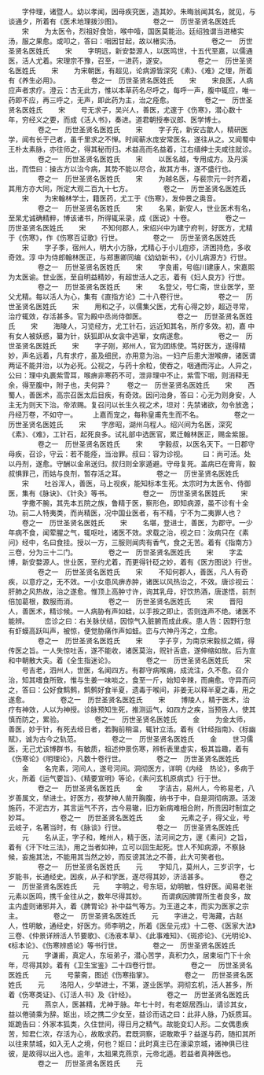 <!-- { "loadSidebar": true } -->
　　字仲理，诸暨人。幼以孝闻，因母疾究医，造其妙。朱晦翁闻其名，就见，与谈通夕，所着有《医术地理拨沙图》。
　　
　　卷之一　历世圣贤名医姓氏
　　宋
　　为太医令，烈祖好食饴，喉中噎，国医莫能治。廷绍独谓当进楮实汤，服之果愈。或叩之，答曰：咽因甘起，故以楮实汤。
　　
　　卷之一　历世圣贤名医姓氏
　　宋
　　字明远，新安婺源人，以医鸣世，十五代至嘉，以儒通医，活人尤着。宋理宗不豫，召至，一进药，遂安。
　　
　　卷之一　历世圣贤名医姓氏
　　宋
　　为宋朝医，有超见，论病源皆深究《素》、《难》之理，所着有《养生必用》。
　　
　　卷之一　历世圣贤名医姓氏
　　宋
　　宋良医，人病应声者求疗。澄云：古无此方，惟以本草药名尽呼之，每呼一声，腹中辄应，唯一药即不应，再三呼之，无声，即此药为主，治之痊愈。
　　
　　卷之一　历世圣贤名医姓氏
　　宋
　　号无求子，吴兴人，善医，尤邃于《伤寒》，潜心数十年，穷经义之要，而成《活人书》，奏进。道君朝授奉议郎、医学博士。
　　
　　卷之一　历世圣贤名医姓氏
　　宋
　　字子充，新安古歙人，精研医学，闻有长于己者，虽千里求之不惮。时闻蕲水庞安常医名，遂往从之。又闻蜀中王朴太素脉，亦往师之，得其秘而归。术益高而名益着，江右缙绅士夫咸往就诊。
　　
　　卷之一　历世圣贤名医姓氏
　　宋
　　以医名越，专用成方。及丹溪出，而悟曰：操古方以治今病，其势不能以尽合，故其方书，遂不盛行也。
　　
　　卷之一　历世圣贤名医姓氏
　　宋
　　为越名医，与裴宗元一时齐着，其用方亦大同，所定大观二百九十七方。
　　
　　卷之一　历世圣贤名医姓氏
　　宋
　　为宋翰林学士，籍医药，尤工于《伤寒》，发仲景之奥音。
　　
　　卷之一　历世圣贤名医姓氏
　　宋
　　名杲，新安人，世业医术有名，至杲尤诚确精粹，博该诸书，所得辄采录，成《医说》十卷。
　　
　　卷之一　历世圣贤名医姓氏
　　宋
　　不知何郡人，宋绍兴中为建宁府判，好医方，尤精于《伤寒》，作《伤寒百证歌》行世。
　　
　　卷之一　历世圣贤名医姓氏
　　宋
　　字子季，宿州人，明大小方脉，尤精心于小儿痘疹，济困持危，多收奇效。淳 中为侍郎翰林医正，与郑惠卿同编《幼幼新书》，《小儿病源方》行世。
　　
　　卷之一　历世圣贤名医姓氏
　　宋
　　字良甫，号临川建康人，宋嘉熙为太医谕。世业医，至自明益精妙，有超世活人之志，着有《妇人良方》行世。
　　
　　卷之一　历世圣贤名医姓氏
　　宋
　　名登父，号仁斋，世业医学，至父尤精。每以活人为心，集有《直指方论》二十八卷行世。
　　
　　卷之一　历世圣贤名医姓氏
　　宋
　　用和之子，以儒集父医，尤有心得之妙，超迈寻常，治疗辄效，存活甚多。官为殿中丞尚侍御医。
　　
　　卷之一　历世圣贤名医姓氏
　　宋
　　海陵人，习览经方，尤工针石，远近知其名，所疗多效。初，嘉 中有女人被妖惑，纂为针，妖狐即从女衾中逃窜，女病遂愈。
　　
　　卷之一　历世圣贤名医姓氏
　　宋
　　字子刚，郑州人，官为团练使。笃好医方，遂得精妙，声名远着，凡有求疗，虽及细民，亦用意为治。一妇产后患大泄喉痹，诸医谓两证不能并治，以为必死。公视之，与药十余粒，使吞之，咽通而泻止。人异之，公曰：理中丸裹紫雪耳，喉痹非寒药不可，泄非理中不止，紫雪下咽，则消释无余，得至腹中，附子也，夫何异？
　　卷之一　历世圣贤名医姓氏
　　宋
　　西蜀人，善医术，高宗召医太后目疾，有奇效。因问治身，答曰：心无为则身安，人主无为则天下治。帝浓赐。复召问以长生久视之术，坦对：先禁诸欲，勿令放逸；丹经万卷，不如守一。
　　上嘉而宠之，每称皇甫先生而不名。
　　
　　卷之一　历世圣贤名医姓氏
　　宋
　　字彦昭，湖州乌程人。绍兴间为名医，深究《素》、《难》，工针石，起死良多。试礼部中选医官，累迁翰林医正，赐金紫服。
　　
　　卷之一　历世圣贤名医姓氏
　　宋
　　字毅叔，以医名天下。一日郡守母疾，召诊，守云：若不能痊，当治罪。叔曰：容为诊视。
　　曰：尚可活。处以丹剂，遂愈。守酬以金帛送归。叔归则全家遁避。守母复死。盖病已在膏肓，毅叔惧罪己，而姑与良剂，暂存活之耳。
　　
　　卷之一　历世圣贤名医姓氏
　　宋
　　吐谷浑人，善医，马上视疾，能知标本生死。太宗时为太医令、侍御医，集有《脉诀》、《针灸》等书。
　　
　　卷之一　历世圣贤名医姓氏
　　宋
　　字撒不腕，其先本五院之族，鲁精于医，察形色，即知病源，虽不诊有十全功。前二人特夷类，而尚精医，况中国业医者，有不精，宁不为二夷罪人也？
　　卷之一　历世圣贤名医姓氏
　　宋
　　名堪，登进士，善医，为郡守。一少年病不食，闻荤腥之气，辄呕吐，诸医不效。求载之治，视之曰：汝病只在《素问》经中，名曰食挂。授以一方，三服则闻肉有香气，食之无苦。着有《指南方》三卷，分为三十二门。
　　
　　卷之一　历世圣贤名医姓氏
　　宋
　　字孟博，新安婺源人。世业医，至约尤着，而更得针砭之妙，着有《医方图说》行世。
　　
　　卷之一　历世圣贤名医姓氏
　　宋
　　不知何郡人，善医，凡人有奇疾，以意疗之，无不效。一小女患风痹赤肿，诸医以风热治之，不效。唐诊视云：肝肺之风热故，治之遂愈。惟顶上高肿寸许，询其乳母，好饮热酒，唐遂悟，前剂倍加葛根，数服而消。
　　
　　卷之一　历世圣贤名医姓氏
　　宋
　　晋阳人，善医术，精诊候。一人病胁有声如蛙，以手按之即止，否则连声不绝。诸医不能辨。
　　峦诊之曰：右关脉伏结，因惊气入脏腑而成此疾。患人告：因野行忽有虾蟆高跃叫声，被惊，便觉胁痛作声如蛙。峦与六神丹泻之，立愈。
　　
　　卷之一　历世圣贤名医姓氏
　　宋
　　字子亨，为南京宋毅叔之婿，得传医之旨。一人失惊吐舌，遂不能收，诸医莫治，贶针舌底，遂伸缩如故。后为宣和中朝散大夫。着《全生指迷论》。
　　
　　卷之一　历世圣贤名医姓氏
　　宋
　　号吉老，泗州人，世医，名闻四方。有郡守病喉痈，成流注，久不愈。召介治，知其嗜食所致，惟与生姜一味啖之，食至一斤，始知辛辣，而痈愈。守异而问之，答曰：公好食鹪鹩，鹪鹩好食半夏，遗毒于喉间，非姜无以释半夏之毒，用之遂愈。
　　
　　卷之一　历世圣贤名医姓氏
　　宋
　　博陵人，精于医术，治疗有神效，人以为神授。诊脉预知生死，推测运气，如四方之疾，当预告人，使其慎而防之，累验。
　　
　　卷之一　历世圣贤名医姓氏
　　金
　　为金太师，善医，妙于针，有死去经日者，若胸前稍温，辄针立活。着有《针经指南》、《标幽赋》，诚为古今之轨范。
　　
　　卷之一　历世圣贤名医姓氏
　　金
　　世习儒医，无己尤该博群书，有敏质，祖述仲景伤寒，辨析表里虚实，极其旨趣，着有《伤寒论》《明理论》，凡数十卷行世。
　　
　　卷之一　历世圣贤名医姓氏
　　金
　　名完素，河间人，遂号河间。洞彻医方，详明《内经　热论》，多病于火，所着《运气要旨》、《精要宣明》等论，《素问玄机原病式》行于世。
　　
　　卷之一　历世圣贤名医姓氏
　　金
　　字洁古，易州人，今称易老，八岁善属文，举进士。好医方，夜梦神人凿开胸腹，纳书于中，自是洞彻病源。活泼施药，不泥古方，其言运气不齐，古今易辙，旧方新病难相合附，所贵因时制宜之妙耳。
　　
　　卷之一　历世圣贤名医姓氏
　　金
　　元素之子，得父业，号云岐子，名著当时，有《脉谈》行世。
　　
　　卷之一　历世圣贤名医姓氏
　　元
　　名从正，字子和，睢州人，精于医，法河间之方，邃《素问》之旨，着有《汗下吐三法》，用之当者如神，立可以回生起死。世人不知病源，不察脉候，妄施其法，不能用其当然之妙，而反谤其法之不善，此大可笑者也。
　　
　　卷之一　历世圣贤名医姓氏
　　元
　　字知几，莫州人，三岁识字，七岁能书，长通经史。因疾，从子和学医，遂尽得其妙，济活甚多。
　　
　　卷之一　历世圣贤名医姓氏
　　元
　　字明之，号东垣，幼明敏，性好医。闻易老张元素以医鸣，携千金往从之，数年尽得其妙。
　　而谓病因脾胃所生者良多，故主内虚则诸邪并入，着《脾胃论》补中益气等方。为王道之本，而实为医家之宗主。
　　
　　卷之一　历世圣贤名医姓氏
　　元
　　字进之，号海藏，古赵人，性明敏，通经史，好医方。师李明之，所着《医垒元戎》十二卷、《医家大法》三卷、《仲景详辨活人节要歌》、《汤液本草》、《此事难知》、《斑疹论》、《光明论》、《标本论》、《伤寒辨惑论》等书行世。
　　
　　卷之一　历世圣贤名医姓氏
　　元
　　字谦甫，真定人，东垣弟子，潜心苦学，真积力久，居束垣门下十余年，尽得其妙。着有《卫生宝鉴》二十四卷行世。
　　
　　卷之一　历世圣贤名医姓氏
　　元
　　号蒙斋，图述《伤寒指掌》。
　　
　　卷之一　历世圣贤名医姓氏
　　元
　　洛阳人，少举进士，不第，遂业医学。洞彻玄机，活人甚多，所着《伤寒类证》、《订活人书》及《针经》。
　　
　　卷之一　历世圣贤名医姓氏
　　元
　　燕京人，医甚精，尤神于脉。年七十时，有老妪居西山，请诊其女，益以倦骑乘为辞。妪出，顷之携二少女至，益诊而诘之曰：此非人脉，乃妖质耳。妪跪告曰：外家本狐类，久住世间，得日月之精气。故能变幻人形。二女偶患疾苦，知君仁浓，存活为心，故敢求药。君既洞察，讵敢欺乎？益遂与药，随扣其所以往来禁城，如入无人之境，何也？妪曰：此时真主已在濠梁京城，诸神俱已往彼，是故得以出入也。逾年，太祖果克燕京，元帝北遁。若益者真神医也。
　　
　　卷之一　历世圣贤名医姓氏
　　元
